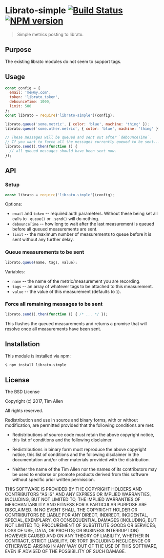 # Librato-simple [![Build Status](https://secure.travis-ci.org/noblesamurai/librato-simple.png?branch=master)](http://travis-ci.org/noblesamurai/librato-simple) [![NPM version](https://badge-me.herokuapp.com/api/npm/librato-simple.png)](http://badges.enytc.com/for/npm/librato-simple)

> Simple metrics posting to librato.

## Purpose
The existing librato modules do not seem to support tags.

## Usage

```js
const config = {
  email: 'me@my.com',
  token: 'librato_token',
  debounceTime: 1000,
  limit: 500
};
const librato = require('librato-simple')(config);

librato.queue('some.metric', { color: 'blue', machine: 'thing' });
librato.queue('some.other.metric', { color: 'blue', machine: 'thing' });

// These messages will be queued and sent out after `debounceTime`.
// If you want to force all the messages currently queued to be sent...
librato.send().then(function () {
  // all queued messages should have been sent now.
});
```

## API

### Setup

```js
const librato = require('librato-simple')(config);
```

Options:
* `email` and `token` -- required auth parameters. Without these being set all
  calls to `.queue()` or `.send()` will do nothing.
* `debounceTime` -- how long to wait after the last measurement is queued
  before all queued measurements are sent.
* `limit` -- the maximum number of measurements to queue before it is sent
  without any further delay.

### Queue measurements to be sent

```js
librato.queue(name, tags, value);
```

Variables:
* `name` -- the name of the metric/measurement you are recording.
* `tags` -- an array of whatever tags to be attached to this measurement.
* `value` -- the value of this measurement (defaults to `1`).

### Force all remaining messages to be sent

```js
librato.send().then(function () { /* ... */ });
```

This flushes the queued measurements and returns a promise that will resolve
once all measurements have been sent.

## Installation

This module is installed via npm:

``` bash
$ npm install librato-simple
```
## License

The BSD License

Copyright (c) 2017, Tim Allen

All rights reserved.

Redistribution and use in source and binary forms, with or without modification,
are permitted provided that the following conditions are met:

* Redistributions of source code must retain the above copyright notice, this
  list of conditions and the following disclaimer.

* Redistributions in binary form must reproduce the above copyright notice, this
  list of conditions and the following disclaimer in the documentation and/or
  other materials provided with the distribution.

* Neither the name of the Tim Allen nor the names of its
  contributors may be used to endorse or promote products derived from
  this software without specific prior written permission.

THIS SOFTWARE IS PROVIDED BY THE COPYRIGHT HOLDERS AND CONTRIBUTORS "AS IS" AND
ANY EXPRESS OR IMPLIED WARRANTIES, INCLUDING, BUT NOT LIMITED TO, THE IMPLIED
WARRANTIES OF MERCHANTABILITY AND FITNESS FOR A PARTICULAR PURPOSE ARE
DISCLAIMED. IN NO EVENT SHALL THE COPYRIGHT HOLDER OR CONTRIBUTORS BE LIABLE FOR
ANY DIRECT, INDIRECT, INCIDENTAL, SPECIAL, EXEMPLARY, OR CONSEQUENTIAL DAMAGES
(INCLUDING, BUT NOT LIMITED TO, PROCUREMENT OF SUBSTITUTE GOODS OR SERVICES;
LOSS OF USE, DATA, OR PROFITS; OR BUSINESS INTERRUPTION) HOWEVER CAUSED AND ON
ANY THEORY OF LIABILITY, WHETHER IN CONTRACT, STRICT LIABILITY, OR TORT
(INCLUDING NEGLIGENCE OR OTHERWISE) ARISING IN ANY WAY OUT OF THE USE OF THIS
SOFTWARE, EVEN IF ADVISED OF THE POSSIBILITY OF SUCH DAMAGE.

